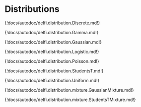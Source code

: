 # Distributions

{!docs/autodoc/delfi.distribution.Discrete.md!}

{!docs/autodoc/delfi.distribution.Gamma.md!}

{!docs/autodoc/delfi.distribution.Gaussian.md!}

{!docs/autodoc/delfi.distribution.Logistic.md!}

{!docs/autodoc/delfi.distribution.Poisson.md!}

{!docs/autodoc/delfi.distribution.StudentsT.md!}

{!docs/autodoc/delfi.distribution.Uniform.md!}

{!docs/autodoc/delfi.distribution.mixture.GaussianMixture.md!}

{!docs/autodoc/delfi.distribution.mixture.StudentsTMixture.md!}

